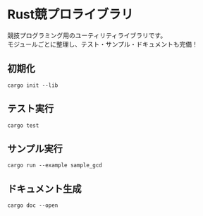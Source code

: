 # Rust競プロライブラリ

競技プログラミング用のユーティリティライブラリです。  
モジュールごとに整理し、テスト・サンプル・ドキュメントも完備！

## 初期化

```
cargo init --lib
```

## テスト実行

```
cargo test
```

## サンプル実行

```
cargo run --example sample_gcd
```

## ドキュメント生成

```
cargo doc --open
```
